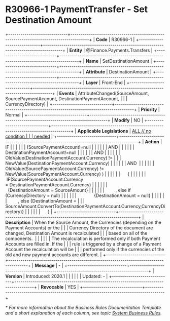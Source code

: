 ﻿---
erp.type: front-end-business-rule
erp.entity: Finance.Payments.Transfers
---

# R30966-1 PaymentTransfer - Set Destination Amount
+-----------------------------+---------------------------------------------------------------------------------------+
| **Code**                    | R30966-1                                                                              |
+-----------------------------+---------------------------------------------------------------------------------------+
| **Entity**                  | @Finance.Payments.Transfers                                                           |
+-----------------------------+---------------------------------------------------------------------------------------+
| **Name**                    | SetDestinationAmount                                                                  |
+-----------------------------+---------------------------------------------------------------------------------------+
| **Attribute**               | DestinationAmount                                                                     |
+-----------------------------+---------------------------------------------------------------------------------------+
| **Layer**                   | Front-End                                                                             |
+-----------------------------+---------------------------------------------------------------------------------------+
| **Events**                  | AttributeChanged(SourceAmount, SourcePaymentAccount, DestinationPaymentAccount,       |
|                             | CurrencyDirectory)                                                                    |
+-----------------------------+---------------------------------------------------------------------------------------+
| **Priority**                | Normal                                                                                |
+-----------------------------+---------------------------------------------------------------------------------------+
| **Modify**                  | NO                                                                                    |
+-----------------------------+---------------------------------------------------------------------------------------+
| **Applicable Legislations** | [ALL // no condition                                                                  |
|                             | needed](xref:applicable-legislations)                                                 |
+-----------------------------+---------------------------------------------------------------------------------------+
| **Action**                  | IF                                                                                    |
|                             |                                                                                       |
|                             | (SourcePaymentAccount!=null                                                           |
|                             |                                                                                       |
|                             | AND                                                                                   |
|                             |                                                                                       |
|                             | DestinationPaymentAccount!=null                                                       |
|                             |                                                                                       |
|                             | AND                                                                                   |
|                             |                                                                                       |
|                             | OldValue(DestinationPaymentAccount.Currency) !=                                       |
|                             | NewValue(DestinationPaymentAccount.Currency)                                          |
|                             |                                                                                       |
|                             | AND                                                                                   |
|                             |                                                                                       |
|                             | OldValue(SourcePaymentAccount.Currency) != NewValue(SourcePaymentAccount.Currency) )  |
|                             |                                                                                       |
|                             |      {                                                                                |
|                             |                                                                                       |
|                             |        IF(SourcePaymentAccount.Currency = DestinationPaymentAccount.Currency)         |
|                             |                                                                                       |
|                             |             {DestinationAmount = SourceAmount}                                        |
|                             |                                                                                       |
|                             |         , else if (CurrencyDirectory = null)                                          |
|                             |                                                                                       |
|                             |              {DestinationAmount = null}                                               |
|                             |                                                                                       |
|                             |         , else {DestinationAmount =                                                   |
|                             | SourceAmount.ConvertTo(DestinationPaymentAccount.Currency,CurrencyDirectory)}         |
|                             |                                                                                       |
|                             |      }                                                                                |
+-----------------------------+---------------------------------------------------------------------------------------+
| **Description**             | When the Source Amount, the Currencies (depending on the Payment Accounts) or the     |
|                             | Currency Directory of the document are changed, Destination Amount is recalculated    |
|                             | based on all of the components.                                                       |
|                             |                                                                                       |
|                             | The recalculation is performed only if both Payment Accounts are filled in. If the    |
|                             | rule is triggered by a change of a Payment Account the recalculation will be          |
|                             | performed only if the currencies of the old and new payment accounts are different.   |
+-----------------------------+---------------------------------------------------------------------------------------+
| **Message**                 | \-                                                                                    |
+-----------------------------+---------------------------------------------------------------------------------------+
| **Version**                 | Introduced: 2020.1                                                                    |
|                             |                                                                                       |
|                             | Updated: -                                                                            |
+-----------------------------+---------------------------------------------------------------------------------------+
| **Revocable**               | YES                                                                                   |
+-----------------------------+---------------------------------------------------------------------------------------+

*\* For more information about the Business Rules Documentation Template and a short explanation of each column, see
topic [System Business Rules](../templates/template-description-system-business-rules.md).*
